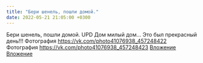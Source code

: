 ```yaml
---
title: "Бери шенель, пошли домой."
date: 2022-05-21 21:05:00 +0300
---
```


Бери шенель, пошли домой.
UPD
Дом милый дом...
Это был прекрасный день!!!
Фотография
<a class="vk-attach" href="https://vk.com/photo41076938_457248422">https://vk.com/photo41076938_457248422</a>
Фотография
<a class="vk-attach" href="https://vk.com/photo41076938_457248423">https://vk.com/photo41076938_457248423</a>
<a class="vk-attach" href="https://vk.com/photo41076938_457248422">Вложение</a>
<a class="vk-attach" href="https://vk.com/photo41076938_457248423">Вложение</a>
